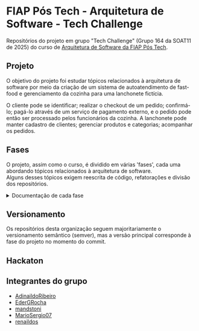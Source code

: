 # FIAP Pós Tech - Arquitetura de Software - Tech Challenge  
Repositórios do projeto em grupo "Tech Challenge" (Grupo 164 da SOAT11 de 2025) do curso de [Arquitetura de Software da FIAP Pós Tech](https://postech.fiap.com.br/curso/software-architecture/).

## Projeto  
O objetivo do projeto foi estudar tópicos relacionados à arquitetura de software por meio da criação de um sistema de autoatendimento de fast-food e gerenciamento da cozinha para uma lanchonete fictícia.

O cliente pode se identificar; realizar o checkout de um pedido; confirmá-lo; pagá-lo através de um serviço de pagamento externo, e o pedido pode então ser processado pelos funcionários da cozinha.
A lanchonete pode manter cadastro de clientes; gerenciar produtos e categorias; acompanhar os pedidos.

## Fases  

O projeto, assim como o curso, é dividido em várias 'fases', cada uma abordando tópicos relacionados à arquitetura de software.  
Alguns desses tópicos exigem reescrita de código, refatorações e divisão dos repositórios.

<details>
  <summary>Documentação de cada fase</summary>

### Fase 1

<details>


  - Aplicação monolítica .Net Core em Arquitetura Hexagonal com Banco de Dados Mysql  
  
  - [Event Storming (DDD)](https://miro.com/app/board/uXjVIG95Hyw=/)
    
  - [Linguagem Ubíqua](https://github.com/fiap-soat11/.github/wiki/Linguagem-Ub%C3%ADqua)
  
  - [Arquitetura Hexagonal (Ports and Adapters)](https://github.com/fiap-soat11/.github/wiki)
    
    ![DAS](/fase1/docs/DAS.png)
    
  - [Modelo de entidade relacional](https://github.com/fiap-soat11/.github/wiki/Modelo-de-dados)
  
    ![MER](/fase1/docs/MER.png)

  - [Plano de Testes](/fase1/docs/plano-de-testes.md)

</details> 

### Fase 2

<details>

#### Aplicação monolítica .Net Core em Arquitetura Limpa com Banco de Dados Mysql  

  [Repositório privado](https://github.com/fiap-soat11/backend) (branch feature/fase2 ou tag v2)

  ![Diagrama de Arquitetura de Software](/fase2/docs/DAS.png)

  ---

  **Descrição das Camadas**

  **1️⃣ Domain (Entidades de Negócio)**
  > Contém as entidades e as regras de negócio mais fundamentais do sistema.  
  > Essa camada é totalmente isolada e não depende de nenhuma tecnologia ou framework externo.  
  > Exemplo: Entidades como `Pedido`, `Cliente`, `Produto`.

  ---

  **2️⃣ Application (Casos de Uso)**
  > Define os fluxos de interação do sistema de forma independente de qualquer tecnologia.  
  > Contém os casos de uso da aplicação, orquestrando as regras de negócio para atender as necessidades dos usuários.  
  > Exemplo: CriarPedido, CalcularValorPedido.

  ---

  **3️⃣ Adapters (Controladores, Gateways, Presenters)**
  > Fazem a ponte entre o mundo externo (interfaces, bancos, APIs) e a aplicação.  
  > Realizam a orquestração dos casos de uso e a conversão de dados (DTOs).  
  > Inclui os **Controllers**, **Gateways** e **Presenters**.

  - **Controllers:** expõem a API e recebem as requisições.
  - **Gateways:** realizam integrações com bancos de dados ou serviços externos.
  - **Presenters:** formatam as respostas para o exterior (DTOs).

  ---

  **4️⃣ Datasource (Banco de Dados)**
  > Implementações concretas de acesso a dados, como repositórios e entidades de persistência.  
  > No caso deste projeto, utiliza-se o **MySQL** para armazenamento dos dados.

  ---

  **5️⃣ WebAPI / Swagger (Interface Externa)**
  > Interface Web responsável por expor as funcionalidades principais da aplicação.  
  > Permite a integração de sistemas ou o uso via ferramentas como Swagger para testes e documentação da API.

  ---

  **Fluxo Geral**

  1. O usuário faz uma requisição pela **WebAPI**.
  2. O **Controller** encaminha a requisição para o caso de uso correspondente na camada de **Application**.
  3. O caso de uso manipula as **Entidades de Negócio (Domain)** conforme a regra definida.
  4. Quando necessário, o caso de uso acessa os dados através dos **Gateways** que se comunicam com a camada de **Datasource**.
  5. A resposta é formatada pelos **Presenters** e devolvida pela API.
   
    
#### DEVOPS com Github Actions integrado ao Dockerhub
    
  ![Pipeline](/fase2/docs/DEVOPS.png)

#### Diagrama de Implantação com Kubernetes
  
  [Repositório privado](https://github.com/fiap-soat11/kubernetes) (branch feature/fase2 ou tag v2.)

  **Ambiente de Desenvolvimento - Minikube**
  ![Kubernetes](/fase2/docs/K8S-Minikube.png)

  **Ambiente de Produção**
  ![Kubernetes](/fase2/docs/K8S.png)

**1️⃣ Acesso Externo via Ingress Controller**
- O acesso à aplicação é realizado externamente através de uma **URL pública**, roteada por um **Ingress Controller (ing)**, que direciona as requisições HTTP/HTTPS para os serviços internos do cluster.

---

**2️⃣ Service e Load Balancing**
- O **Service (svc)** do tipo **ClusterIP** é utilizado para expor as aplicações dentro do cluster Kubernetes e para realizar o balanceamento de carga entre os **Pods** que compõem a aplicação.

---

**3️⃣ Deployment e ReplicaSet**
- A criação e gerenciamento dos **Pods** são realizados por meio de um **Deployment (ds)**, responsável por manter o estado desejado da aplicação.
- O **ReplicaSet** gerencia o número de réplicas dos Pods, garantindo alta disponibilidade e escalabilidade horizontal.

---

**4️⃣ Horizontal Pod Autoscaler (HPA)**
- O **HPA (Horizontal Pod Autoscaler)** é utilizado para escalar automaticamente a quantidade de réplicas com base no consumo de recursos como CPU e memória.

---

**5️⃣ ConfigMaps e Secrets**
- **ConfigMap (cm):** Armazena variáveis de ambiente e configurações não sensíveis da aplicação.
- **Secret:** Armazena informações sensíveis, como senhas e tokens, garantindo a segurança no acesso aos dados.

---

**6️⃣ Comunicação com Banco de Dados**
- A aplicação se comunica com o banco de dados através de um **Service (svc)** interno do cluster.
- O banco de dados roda em um **Pod** próprio, garantindo isolamento e controle de acesso.

---

**7️⃣ Persistent Volumes (PV / PVC)**
- O **PersistentVolumeClaim (pvc)** é responsável por requisitar volumes persistentes para armazenamento de dados.
- O **PersistentVolume (pv)** é a ligação com o armazenamento físico subjacente, garantindo a persistência dos dados, mesmo com reinícios dos Pods.

---

**Resultados HPA**

![K6-HPA](/fase2/docs/K6-HPA.png)

![K6-Results](/fase2/docs/K6-Results.png)

---

**Benefícios da Arquitetura de Implantação Kubernetes**

✅ Escalabilidade automática conforme demanda.  
✅ Balanceamento de carga eficiente entre réplicas.  
✅ Isolamento seguro por namespace.  
✅ Persistência garantida para dados críticos.  
✅ Configuração de ambiente centralizada e segura.


</details> 

### Fase 3

<details>

#### Infraestrutura AWS

  **HLD**
    ![AWS](/fase3/hld.png)

  **LLD**
    ![AWS](/fase3/lld.png)

  | **Categoria**                             | **Informação Importante**        | **Configuração de Demonstração (Free Tier)**|
  | ----------------------------------------- | -------------------------------- |----------------------------------------|  
  | **Rede e Segurança**                      | **Sub-redes**                    | 1 Sub-rede pública (para API Gateway e acesso inicial) e 2 Sub-redes privadas (para Lambda, Kubernetes e RDS).                                   |
  |                                           | **Security Groups / NACLs**      | API Gateway: HTTPS (443). Lambda e Kubernetes: acesso interno. RDS: porta 3306 liberada apenas para o cluster Kubernetes e Lambda.               |
  |                                           | **Região e AZs**                 | `us-east-1` (N. Virginia) — mais recursos gratuitos disponíveis. Sub-redes privadas replicadas em `us-east-1a` e `us-east-1b`.                   |
  |                                           | **Conectividade externa**        | Acesso público controlado via API Gateway + NAT Gateway para recursos privados quando necessário.                                                |
  | **Escalabilidade e Alta Disponibilidade** | **Auto Scaling**                 | Lambda escala automaticamente (Free Tier: 1 milhão de execuções/mês). Cluster Kubernetes em um único nó gratuito do EKS Fargate ou EC2 t2.micro. |
  |                                           | **Balanceamento de carga**       | Para demonstração: API Gateway já faz roteamento. Sem ALB/NLB adicional para evitar custos.                                                      |
  |                                           | **Resiliência**                  | RDS Single-AZ para reduzir custo, backups automáticos habilitados.                                                                               |
  | **Segurança e Compliance**                | **IAM Roles e Policies**         | Funções mínimas: Lambda com acesso apenas ao RDS e logs. WebAPI com acesso restrito ao banco.                                                    |
  |                                           | **Criptografia**                 | API Gateway com HTTPS, RDS com encriptação padrão (AES-256).                                                                                     |
  | **Custos e Dimensionamento**              | **Tipos de instância**           | **RDS MySQL:** db.t3.micro <br> **Kubernetes:** EC2 t3.medium <br> **Lambda:** 1M execuções/mês grátis.       |
  |                                           | **Previsão de custos**           | Mantendo o uso dentro da camada gratuita, custo estimado: **US\$ 0/mês** (exceto tráfego excessivo de saída ou armazenamento além dos limites).  |
  | **Fluxos e Dependências**                 | **Fluxo de autenticação**        | Lambda gera tokens JWT assinados e os retorna ao cliente, validade de 60min. Refresh opcional via endpoint seguro.                               |
  

#### Authentication Function com Lambda

  [Repositório serverless](https://github.com/fiap-soat11/serverless)

#### WebAPI no EKS

  [Repositório webapi](https://github.com/fiap-soat11/webapi)

#### Mysql Database no Amazon RDS
  
  [Repositório database](https://github.com/fiap-soat11/database)

#### IaC com Terraform
  
  [Repositório infra](https://github.com/fiap-soat11/infra)

</details>

### Fase 4


### Fase 5

</details>

## Versionamento  
Os repositórios desta organização seguem majoritariamente o versionamento semântico (semver), mas a versão principal corresponde à fase do projeto no momento do commit.  

## Hackaton  


## Integrantes do grupo
- [AdinaildoRibeiro](https://github.com/AdinaildoRibeiro)
- [EderGRocha](https://github.com/EderGRocha)
- [mandstoni](https://github.com/mandstoni)
- [MarioSergio07](https://github.com/MarioSergio07)
- [renaildos](https://github.com/renaildos)  

